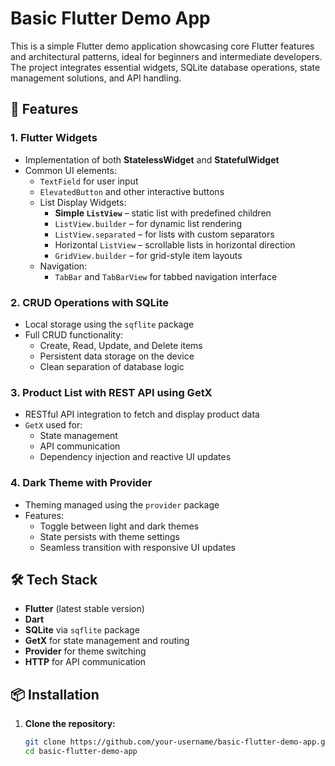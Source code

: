 # **Basic Flutter Demo App**

This is a simple Flutter demo application showcasing core Flutter features and architectural patterns, ideal for beginners and intermediate developers. The project integrates essential widgets, SQLite database operations, state management solutions, and API handling.

## 🚀 Features

### 1. **Flutter Widgets**
- Implementation of both **StatelessWidget** and **StatefulWidget**
- Common UI elements:
  - `TextField` for user input
  - `ElevatedButton` and other interactive buttons
  - List Display Widgets:
    - **Simple `ListView`** – static list with predefined children
    - `ListView.builder` – for dynamic list rendering
    - `ListView.separated` – for lists with custom separators
    - Horizontal `ListView` – scrollable lists in horizontal direction
    - `GridView.builder` – for grid-style item layouts
  - Navigation:
    - `TabBar` and `TabBarView` for tabbed navigation interface

### 2. **CRUD Operations with SQLite**
- Local storage using the `sqflite` package
- Full CRUD functionality:
  - Create, Read, Update, and Delete items
  - Persistent data storage on the device
  - Clean separation of database logic

### 3. **Product List with REST API using GetX**
- RESTful API integration to fetch and display product data
- `GetX` used for:
  - State management
  - API communication
  - Dependency injection and reactive UI updates

### 4. **Dark Theme with Provider**
- Theming managed using the `provider` package
- Features:
  - Toggle between light and dark themes
  - State persists with theme settings
  - Seamless transition with responsive UI updates

## 🛠️ Tech Stack

- **Flutter** (latest stable version)
- **Dart**
- **SQLite** via `sqflite` package
- **GetX** for state management and routing
- **Provider** for theme switching
- **HTTP** for API communication

## 📦 Installation

1. **Clone the repository:**
   ```bash
   git clone https://github.com/your-username/basic-flutter-demo-app.git
   cd basic-flutter-demo-app
